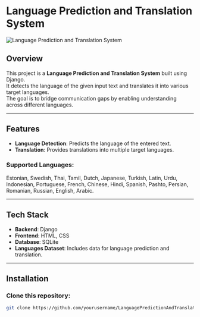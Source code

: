 # Language Prediction and Translation System

![Language Prediction and Translation System](https://github.com/user-attachments/assets/00c03a71-d62c-4b0c-b0bf-4f3aa466828b)

## Overview
This project is a **Language Prediction and Translation System** built using Django.  
It detects the language of the given input text and translates it into various target languages.  
The goal is to bridge communication gaps by enabling understanding across different languages.

---

## Features
- **Language Detection**: Predicts the language of the entered text.
- **Translation**: Provides translations into multiple target languages.

### Supported Languages:
Estonian, Swedish, Thai, Tamil, Dutch, Japanese, Turkish, Latin, Urdu, Indonesian, Portuguese, French, Chinese, Hindi, Spanish, Pashto, Persian, Romanian, Russian, English, Arabic.

---

## Tech Stack
- **Backend**: Django
- **Frontend**: HTML, CSS
- **Database**: SQLite
- **Languages Dataset**: Includes data for language prediction and translation.

---

## Installation

### Clone this repository:
```bash
git clone https://github.com/yourusername/LanguagePredictionAndTranslation.git





